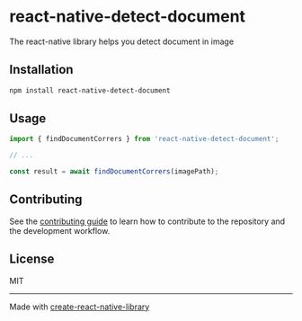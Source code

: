 # react-native-detect-document

The react-native library helps you detect document in image

## Installation

```sh
npm install react-native-detect-document
```

## Usage

```js
import { findDocumentCorrers } from 'react-native-detect-document';

// ...

const result = await findDocumentCorrers(imagePath);
```

## Contributing

See the [contributing guide](CONTRIBUTING.md) to learn how to contribute to the repository and the development workflow.

## License

MIT

---

Made with [create-react-native-library](https://github.com/callstack/react-native-builder-bob)
